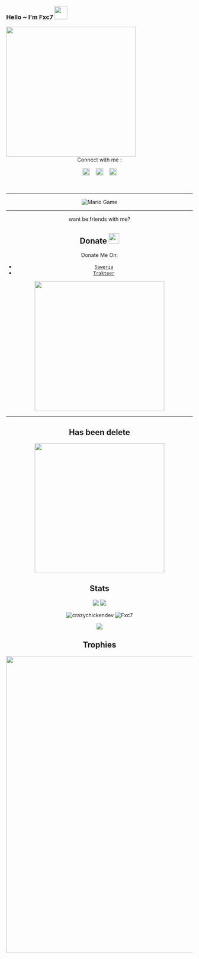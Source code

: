 ### Hello ~ I'm Fxc7 <img src="https://github.com/TheDudeThatCode/TheDudeThatCode/blob/master/Assets/Hi.gif" width="35px">
<img src="https://github.com/Fxc7/Fxc7/blob/main/DARKNESS.BOT.jpg" width=350 height="350" align="center">
<center>
Connect with me :

<a href="https://instagram.com/rey.bot01"><img src="https://image.flaticon.com/icons/svg/174/174855.svg" alt="alt text" width="20" height="20"></a>      &nbsp;&nbsp;   <a href="https://instagram.com/_farhan_xcode7"><img src="https://image.flaticon.com/icons/svg/174/174855.svg" alt="alt text" width="20" height="20"></a>
 &nbsp;&nbsp; 
<a href="https://twitter.com/"><img src="https://www.flaticon.com/svg/static/icons/svg/124/124021.svg" alt="alt text" width="20" height="20"></a>




&nbsp;&nbsp;     &nbsp;&nbsp;    &nbsp;&nbsp;   &nbsp;&nbsp;   &nbsp;&nbsp;   

---

<img src="https://github.com/Fxc7/Fxc7/blob/main/anti.loli.jpg" alt="Mario Game">

---


want be friends with me?


## Donate <img src="https://github.com/TheDudeThatCode/TheDudeThatCode/blob/master/Assets/coin.gif" width="28" height="28">
Donate Me On:

* [`Saweria`](https://saweria.co/FarhanXCo)
* [`Trakteer`](https://trakteer.id/FarhanXCo)

<img src="https://raw.githubusercontent.com/NazwaS/NazwaS/main/img/donate.png" width=350 height="350" align="center">
<center>

---
## Has been delete
<img src="https://github.com/Fxc7" width="350px">
<center>

## Stats

<a href="https://github.com/Fxc7"><img src="https://github-readme-stats.vercel.app/api?username=Fxc7&show_icons=true&theme=radical"></a>
<a href="https://github.com/Fxc7"><img src="https://github-readme-stats.vercel.app/api/top-langs/?username=Fxc7&theme=highcontrast&layout=compact"></a>

<!--START_SECTION:waka-->
<!--END_SECTION:waka-->
<p align="center" height='130px'> <img src="https://github-readme-stats.vercel.app/api?username=Fxc7 &show_icons=true&hide_title=true&include_all_commits=true&line_height=21&bg_color=0,64FFDA,64FFDA,A9EFDE,F2FFFC&count_public=true&theme=graywhite" alt="crazychickendev"/> <img src="https://github-readme-stats.vercel.app/api/top-langs/?username=Fxc7&layout=compact&show_icons=true&bg_color=0,EFFDF9,CBFFF3,64FFDA&theme=graywhite&hide_title=true" alt="Fxc7"/> </p>

<p align="center">
    <img src="https://github-readme-streak-stats.herokuapp.com/?user=Fxc7">
</p>

## Trophies
<p align="center"> <img width=800 src="https://github-profile-trophy.vercel.app/?username=Fxc7&row=2&column=3"/>
